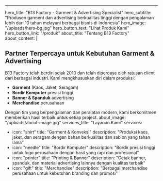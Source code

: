 ---
hero_title: "B13 Factory - Garment & Advertising Specialist"
hero_subtitle: "Produsen garment dan advertising berkualitas tinggi dengan pengalaman lebih dari 10 tahun melayani berbagai bisnis di Indonesia"
hero_image: "/uploads/hero-bg.jpg"
hero_button_text: "Lihat Produk Kami"
hero_button_link: "/produk"
about_title: "Tentang B13 Factory"
about_content: |
  ## Partner Terpercaya untuk Kebutuhan Garment & Advertising
  
  B13 Factory telah berdiri sejak 2010 dan telah dipercaya oleh ratusan client dari berbagai industri. Kami mengkhususkan diri dalam produksi:
  
  - **Garment** (Kaos, Jaket, Seragam)
  - **Bordir Komputer** presisi tinggi
  - **Banner & Spanduk** advertising
  - **Merchandise** perusahaan
  
  Dengan tim yang berpengalaman dan peralatan modern, kami berkomitmen memberikan hasil terbaik untuk setiap project.
about_image: "/uploads/about-image.jpg"
services_title: "Layanan Kami"
services:
  - icon: "shirt"
    title: "Garment & Konveksi"
    description: "Produksi kaos, jaket, dan seragam dengan bahan berkualitas dan sablon yang tahan lama"
  - icon: "needle"
    title: "Bordir Komputer"
    description: "Bordir presisi tinggi untuk logo perusahaan dengan hasil yang rapi dan profesional"
  - icon: "printer"
    title: "Printing & Banner"
    description: "Cetak banner, spanduk, dan material advertising lainnya dengan kualitas terbaik"
  - icon: "gift"
    title: "Merchandise"
    description: "Berbagai merchandise perusahaan untuk kebutuhan branding dan promosi"